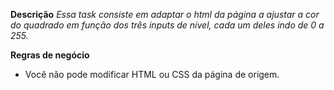 **Descrição**
*Essa task consiste em adaptar o html da página a ajustar a cor do quadrado em função dos três inputs de nível, cada um deles indo de 0 a 255.*


**Regras de negócio**

- Você não pode modificar HTML ou CSS da página de origem.
